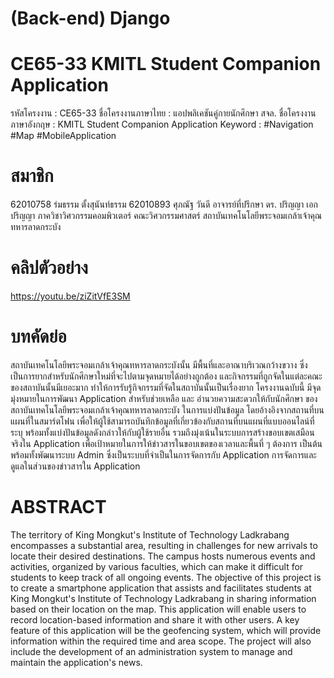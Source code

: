 # (Back-end) Django

# CE65-33 KMITL Student Companion Application
รหัสโครงงาน : CE65-33
ชื่อโครงงานภาษาไทย : แอปพลิเคชันคู่กายนักศึกษา สจล.
ชื่อโครงงานภาษาอังกฤษ : KMITL Student Companion Application
Keyword : #Navigation #Map #MobileApplication

# สมาชิก
62010758 ร่มธรรม ตั้งสุนันท์ธรรม
62010893 ศุภณัฐ วันดี
อาจารย์ที่ปรึกษา ดร. ปริญญา เอกปริญญา
ภาควิชาวิศวกรรมคอมพิวเตอร์ 
คณะวิศวกรรมศาสตร์ 
สถาบันเทคโนโลยีพระจอมเกล้าเจ้าคุณทหารลาดกระบัง

# คลิปตัวอย่าง
https://youtu.be/ziZitVfE3SM

# บทคัดย่อ
  สถาบันเทคโนโลยีพระจอมเกล้าเจ้าคุณทหารลาดกระบังนั้น มีพื้นที่และอาณาบริเวณกว้างขวาง ซึ่งเป็นการยากสำหรับนักศึกษาใหม่ที่จะไปตามจุดหมายได้อย่างถูกต้อง และกิจกรรมที่ถูกจัดในแต่ละคณะของสถาบันนั้นมีเยอะมาก ทำให้การรับรู้กิจกรรมที่จัดในสถาบันนั้นเป็นเรื่องยาก
  โครงงานฉบับนี้ มีจุดมุ่งหมายในการพัฒนา Application สำหรับช่วยเหลือ และ อำนวยความสะดวกให้กับนักศึกษา ของสถาบันเทคโนโลยีพระจอมเกล้าเจ้าคุณทหารลาดกระบัง ในการแบ่งปันข้อมูล โดยอ้างอิงจากสถานที่บนแผนที่ในสมาร์ตโฟน เพื่อให้ผู้ใช้สามารถบันทึกข้อมูลที่เกี่ยวข้องกับสถานที่บนแผนที่แบบออนไลน์ที่ระบุ พร้อมทั้งแบ่งปันข้อมูลดังกล่าวให้กับผู้ใช้รายอื่น รวมถึงมุ่งเน้นในระบบการสร้างขอบเขตเสมือนจริงใน Application เพื่อเป้าหมายในการให้ข่าวสารในขอบเขตของเวลาและพื้นที่ ๆ ต้องการ เป็นต้น พร้อมทั้งพัฒนาระบบ Admin ซึ่งเป็นระบบที่จำเป็นในการจัดการกับ Application การจัดการและดูแลในส่วนของข่าวสารใน Application

# ABSTRACT
  The territory of King Mongkut's Institute of Technology Ladkrabang encompasses a substantial area, resulting in challenges for new arrivals to locate their desired destinations. The campus hosts numerous events and activities, organized by various faculties, which can make it difficult for students to keep track of all ongoing events.
  The objective of this project is to create a smartphone application that assists and facilitates students at King Mongkut's Institute of Technology Ladkrabang in sharing information based on their location on the map. This application will enable users to record location-based information and share it with other users. A key feature of this application will be the geofencing system, which will provide information within the required time and area scope. The project will also include the development of an administration system to manage and maintain the application's news.
